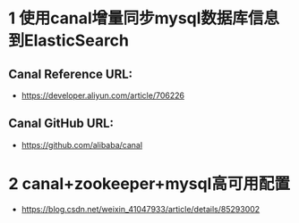 # 1 使用canal增量同步mysql数据库信息到ElasticSearch

## Canal Reference URL:
  * https://developer.aliyun.com/article/706226
## Canal GitHub URL:
  * https://github.com/alibaba/canal

# 2 canal+zookeeper+mysql高可用配置
  * https://blog.csdn.net/weixin_41047933/article/details/85293002
